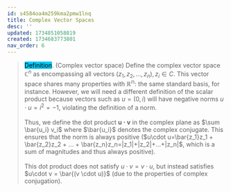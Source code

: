 ```yaml
---
id: s4584oa4m259kma2pmw1lnq
title: Complex Vector Spaces
desc: ''
updated: 1734851058819
created: 1734683773801
nav_order: 6
---
```

> <span style="background-color: #03cafc; color: black;">Definition</span>. (Complex vector space) Define the complex vector space $\mathbb{C}^n$ as encompassing all vectors $(z_1,z_2,...,z_n), z_i \in C$. This vector space shares many properties with $\mathbb{R^n}$: the same standard basis, for instance. However, we will need a different definition of the scalar product because vectors such as $u=(0,i)$ will have negative norms $u\cdot u = i^2=-1$, violating the definition of a norm. <br/><br/>
Thus, we define the dot product $\mathbf{u\cdot v}$ in the complex plane as $\sum \bar{u_i} v_i$ where $\bar{u_i}$ denotes the complex conjugate. This ensures that the norm is always positive ($u\cdot u=\bar{z_1}z_1 + \bar{z_2}z_2 + ... + \bar{z_n}z_n=|z_1|+|z_2|+...+|z_n|$, which is a sum of magnitudes and thus always positive).<br/><br/>
This dot product does not satisfy $u\cdot v = v\cdot u$, but instead satisfies $u\cdot v = \bar{(v \cdot u)}$ (due to the properties of complex conjugation).


